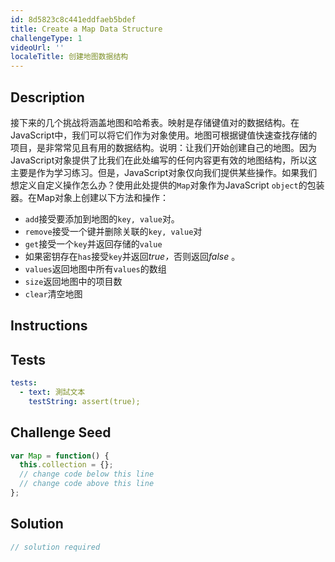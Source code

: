 ```yaml
---
id: 8d5823c8c441eddfaeb5bdef
title: Create a Map Data Structure
challengeType: 1
videoUrl: ''
localeTitle: 创建地图数据结构
---
```


## Description
<section id="description">接下来的几个挑战将涵盖地图和哈希表。映射是存储键值对的数据结构。在JavaScript中，我们可以将它们作为对象使用。地图可根据键值快速查找存储的项目，是非常常见且有用的数据结构。说明：让我们开始创建自己的地图。因为JavaScript对象提供了比我们在此处编写的任何内容更有效的地图结构，所以这主要是作为学习练习。但是，JavaScript对象仅向我们提供某些操作。如果我们想定义自定义操作怎么办？使用此处提供的<code>Map</code>对象作为JavaScript <code>object</code>的包装器。在Map对象上创建以下方法和操作： <ul><li> <code>add</code>接受要添加到地图的<code>key, value</code>对。 </li><li> <code>remove</code>接受一个键并删除关联的<code>key, value</code>对</li><li> <code>get</code>接受一个<code>key</code>并返回存储的<code>value</code> </li><li>如果密钥存在<code>has</code>接受<code>key</code>并返回<dfn>true，</dfn>否则返回<dfn>false</dfn> 。 </li><li> <code>values</code>返回地图中所有<code>values</code>的数组</li><li> <code>size</code>返回地图中的项目数</li><li> <code>clear</code>清空地图</li></ul></section>

## Instructions
<section id="instructions">
</section>

## Tests
<section id='tests'>

```yml
tests:
  - text: 測試文本
    testString: assert(true);

```

</section>

## Challenge Seed
<section id='challengeSeed'>

<div id='js-seed'>

```js
var Map = function() {
  this.collection = {};
  // change code below this line
  // change code above this line
};

```

</div>



</section>

## Solution
<section id='solution'>

```js
// solution required
```
</section>

